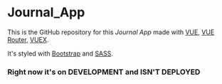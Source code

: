 # Journal_App

This is the GitHub repository for this _Journal App_ made with [VUE](https://v3.vuejs.org/), [VUE Router](https://next.router.vuejs.org/), [VUEX](https://next.vuex.vuejs.org/).

It's styled with [Bootstrap](https://getbootstrap.com/) and [SASS](https://sass-lang.com/).

### Right now it's on DEVELOPMENT and ISN'T DEPLOYED
